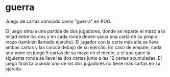 # guerra
Juego de cartas conocido como "guerra" en POO.

El juego simula una partida de dos jugadores, donde se reparte el mazo a la mitad entre los dos y en cada ronda deben sacar una carta de su propio mazo (también llamado ejército). El jugador con la carta más alta se lleva ambas cartas y las coloca debajo de su ejército. En caso de empate, cada uno pone en juego 5 cartas de su mazo en el medio, y el que gane la siguiente ronda se lleva las dos cartas junto a las 12 cartas acumuladas.
El juego finaliza cuando uno de los dos jugadores no tiene más cartas en su ejército.
